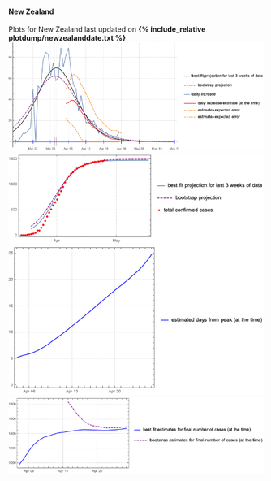 #### New Zealand

Plots for New Zealand last updated on **{% include_relative plotdump/newzealanddate.txt %}**
![](plotdump/newzealandgraf.png)
![](plotdump/newzealandloggraf.png)
![](plotdump/newzealanddfgraf.png)
![](plotdump/newzealandfinalplot.png)
